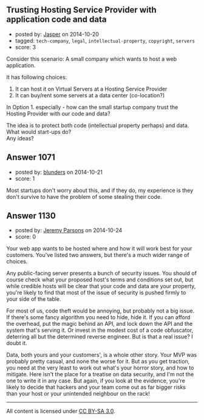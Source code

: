 ## Trusting Hosting Service Provider with application code and data

- posted by: [Jasper](https://stackexchange.com/users/947165/jasper) on 2014-10-20
- tagged: `tech-company`, `legal`, `intellectual-property`, `copyright`, `servers`
- score: 3

Consider this scenario: A small company which wants to host a web application.

It has following choices:<br> 

 1. It can host it on Virtual Servers at a Hosting Service Provider<br> 
 2. It can buy/rent some servers at a data center (co-location?)

In Option 1. especially - how can the small startup company trust the Hosting Provider with our code and data?

The idea is to protect both code (intellectual property perhaps) and data. What would start-ups do?<br />
Any ideas?


## Answer 1071

- posted by: [blunders](https://stackexchange.com/users/216182/blunders) on 2014-10-21
- score: 1

Most startups don't worry about this, and if they do, my experience is they don't survive to have the problem of some stealing their code.


## Answer 1130

- posted by: [Jeremy Parsons](https://stackexchange.com/users/497810/jeremy-parsons) on 2014-10-24
- score: 0

Your web app wants to be hosted where and how it will work best for your customers. You've listed two answers, but there's a much wider range of choices.

Any public-facing server presents a bunch of security issues. You should of course check what your proposed host's terms and conditions set out, but while credible hosts will be clear that your code and data are your property, you're likely to find that most of the issue of security is pushed firmly to your side of the table.

For most of us, code theft would be annoying, but probably not a big issue. If there's some fancy algorithm you need to hide, hide it. If you can afford the overhead, put the magic behind an API, and lock down the API and the system that's serving it. Or invest in the modest cost of a code obfuscator, deterring all but the determined reverse engineer. But is that a real issue? I doubt it.

Data, both yours and your customers', is a whole other story. Your MVP was probably pretty casual, and none the worse for it. But as you get traction, you need at the very least to work out what's your horror story, and how to mitigate. Here isn't the place for a treatise on data security, and I'm not the one to write it in any case. But again, if you look at the evidence, you're likely to decide that hackers and your team come out as far bigger risks than your host or your unintended neighbour on the rack!



---

All content is licensed under [CC BY-SA 3.0](https://creativecommons.org/licenses/by-sa/3.0/).
